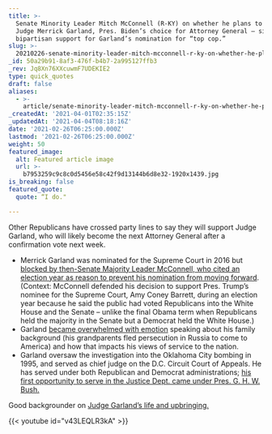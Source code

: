 ```yaml
---
title: >-
  Senate Minority Leader Mitch McConnell (R-KY) on whether he plans to support
  Judge Merrick Garland, Pres. Biden’s choice for Attorney General – signaling
  bipartisan support for Garland’s nomination for “top cop.”
slug: >-
  20210226-senate-minority-leader-mitch-mcconnell-r-ky-on-whether-he-plans-to-support-judge-merrick
_id: 50a29b91-8af3-476f-b4b7-2a995127ffb3
_rev: Jq8Xn76XXcuwmF7UDEKIE2
type: quick_quotes
draft: false
aliases:
  - >-
    article/senate-minority-leader-mitch-mcconnell-r-ky-on-whether-he-plans-to-support-judge-merrick-garland-pres-bidens-choice-for-attorney-general-signaling-bipartisan-support-for-garlands-nomination/
_createdAt: '2021-04-01T02:35:15Z'
_updatedAt: '2021-04-04T08:18:16Z'
date: '2021-02-26T06:25:00.000Z'
lastmod: '2021-02-26T06:25:00.000Z'
weight: 50
featured_image:
  alt: Featured article image
  url: >-
    b7953259c9c8c0d5456e58c42f9d13144b6d8e32-1920x1439.jpg
is_breaking: false
featured_quote:
  quote: “I do."

---
```

Other Republicans have crossed party lines to say they will support Judge Garland, who will likely become the next Attorney General after a confirmation vote next week.

* Merrick Garland was nominated for the Supreme Court in 2016 but [blocked by then-Senate Majority Leader McConnell, who cited an election year as reason to prevent his nomination from moving forward](https://www.politico.com/news/2021/02/23/mcconnell-merrick-garland-attorney-general-471177). (Context: McConnell defended his decision to support Pres. Trump’s nominee for the Supreme Court, Amy Coney Barrett, during an election year because he said the public had voted Republicans into the White House and the Senate – unlike the final Obama term when Republicans held the majority in the Senate but a Democrat held the White House.)
* Garland [became overwhelmed with emotion](https://www.cnn.com/videos/politics/2021/02/22/merrick-garland-emotional-family-story-obligation-vpx.cnn) speaking about his family background (his grandparents fled persecution in Russia to come to America) and how that impacts his views of service to the nation.
* Garland oversaw the investigation into the Oklahoma City bombing in 1995, and served as chief judge on the D.C. Circuit Court of Appeals. He has served under both Republican and Democrat administrations; [his first opportunity to serve in the Justice Dept. came under Pres. G. H. W. Bush.](https://obamawhitehouse.archives.gov/the-press-office/2016/03/16/background-judge-merrick-garland)

Good backgrounder on [Judge Garland’s life and upbringing.](https://www.timesofisrael.com/inside-the-jewish-life-of-supreme-court-nominee-merrick-garland/)



{{< youtube id="v43LEQLR3kA" >}}